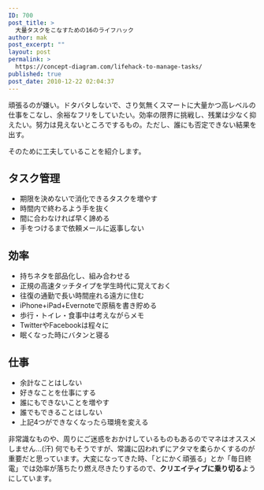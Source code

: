 ```yaml
---
ID: 700
post_title: >
  大量タスクをこなすための16のライフハック
author: mak
post_excerpt: ""
layout: post
permalink: >
  https://concept-diagram.com/lifehack-to-manage-tasks/
published: true
post_date: 2010-12-22 02:04:37
---
```

頑張るのが嫌い。ドタバタしないで、さり気無くスマートに大量かつ高レベルの仕事をこなし、余裕なフリをしていたい。効率の限界に挑戦し、残業は少なく抑えたい。努力は見えないところでするもの。ただし、誰にも否定できない結果を出す。

そのために工夫していることを紹介します。

## タスク管理

- 期限を決めないで消化できるタスクを増やす
- 時間内で終わるよう手を抜く
- 間に合わなければ早く諦める
- 手をつけるまで依頼メールに返事しない


## 効率

- 持ちネタを部品化し、組み合わせる
- 正規の高速タッチタイプを学生時代に覚えておく
- 往復の通勤で長い時間座れる遠方に住む
- iPhone+iPad+Evernoteで原稿を書き貯める
- 歩行・トイレ・食事中は考えながらメモ
- TwitterやFacebookは程々に
- 眠くなった時にバタンと寝る


## 仕事

- 余計なことはしない
- 好きなことを仕事にする
- 誰にもできないことを増やす
- 誰でもできることはしない
- 上記4つができなくなったら環境を変える

非常識なものや、周りにご迷惑をおかけしているものもあるのでマネはオススメしません...(汗)
何でもそうですが、常識に囚われずにアタマを柔らかくするのが重要だと思っています。大変になってきた時、「とにかく頑張る」とか「毎日終電」では効率が落ちたり燃え尽きたりするので、<b>クリエイティブに乗り切る</b>ようにしています。